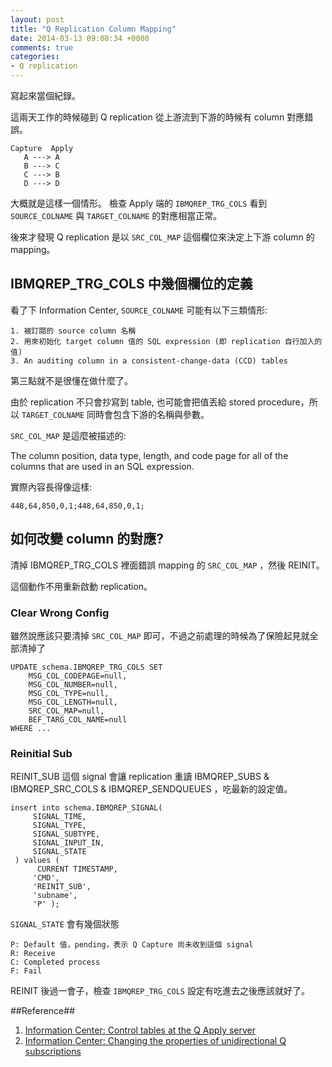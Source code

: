```yaml
---
layout: post
title: "Q Replication Column Mapping"
date: 2014-03-13 09:08:34 +0000
comments: true
categories: 
- Q replication
---
```


寫起來當個紀錄。

這兩天工作的時候碰到 Q replication 從上游流到下游的時候有 column 對應錯誤。

    Capture  Apply
       A ---> A
       B ---> C
       C ---> B
       D ---> D

大概就是這樣一個情形。
檢查 Apply 端的 `IBMQREP_TRG_COLS` 看到 `SOURCE_COLNAME` 與 `TARGET_COLNAME` 的對應相當正常。

後來才發現 Q replication 是以 `SRC_COL_MAP` 這個欄位來決定上下游 column 的 mapping。

<!-- more -->

## IBMQREP_TRG_COLS 中幾個欄位的定義 ##

看了下 Information Center, `SOURCE_COLNAME` 可能有以下三類情形:

    1. 被訂閱的 source column 名稱
    2. 用來初始化 target column 值的 SQL expression (即 replication 自行加入的值)
    3. An auditing column in a consistent-change-data (CCD) tables

第三點就不是很懂在做什麼了。

由於 replication 不只會抄寫到 table, 也可能會把值丟給 stored procedure，所以 `TARGET_COLNAME` 同時會包含下游的名稱與參數。


`SRC_COL_MAP` 是這麼被描述的:

The column position, data type, length, and code page for all of the columns that are used in an SQL expression.

實際內容長得像這樣:

    448,64,850,0,1;448,64,850,0,1;

## 如何改變 column 的對應? ##


清掉 IBMQREP_TRG_COLS 裡面錯誤 mapping 的 `SRC_COL_MAP` ，然後 REINIT。

這個動作不用重新啟動 replication。

### Clear Wrong Config ###

雖然說應該只要清掉 `SRC_COL_MAP` 即可，不過之前處理的時候為了保險起見就全部清掉了

    UPDATE schema.IBMQREP_TRG_COLS SET
        MSG_COL_CODEPAGE=null,
        MSG_COL_NUMBER=null,
        MSG_COL_TYPE=null,
        MSG_COL_LENGTH=null,
        SRC_COL_MAP=null,
        BEF_TARG_COL_NAME=null
    WHERE ...


### Reinitial Sub ###

REINIT_SUB 這個 signal 會讓 replication 重讀 IBMQREP_SUBS & IBMQREP_SRC_COLS & IBMQREP_SENDQUEUES ，吃最新的設定值。

    insert into schema.IBMQREP_SIGNAL(
         SIGNAL_TIME,
         SIGNAL_TYPE,
         SIGNAL_SUBTYPE,
         SIGNAL_INPUT_IN,
         SIGNAL_STATE
     ) values (
          CURRENT TIMESTAMP,
         'CMD',
         'REINIT_SUB',
         'subname',
         'P' );

`SIGNAL_STATE` 會有幾個狀態

    P: Default 值，pending，表示 Q Capture 尚未收到這個 signal
    R: Receive
    C: Completed process
    F: Fail

REINIT 後過一會子，檢查 `IBMQREP_TRG_COLS` 設定有吃進去之後應該就好了。

##Reference##

1. [Information Center: Control tables at the Q Apply server](https://publib.boulder.ibm.com/infocenter/db2luw/v9/topic/com.ibm.websphere.ii.replication.qrepl.doc/reference/iiyrqctbrapplist.html)
2. [Information Center: Changing the properties of unidirectional Q subscriptions](http://publib.boulder.ibm.com/infocenter/db2luw/v9r5/topic/com.ibm.swg.im.iis.repl.qrepl.doc/topics/iiyrqsubcchgovew.html)


